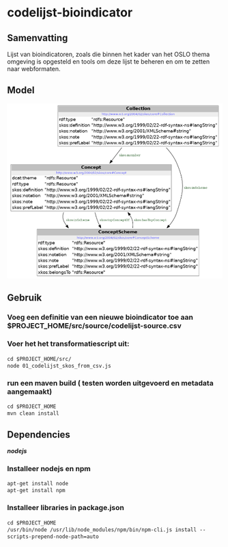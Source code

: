 # codelijst-bioindicator

## Samenvatting
Lijst van bioindicatoren, zoals die binnen het kader van het OSLO thema omgeving is opgesteld en tools om deze lijst te beheren en om te zetten naar webformaten.


## Model
![Model](src/documentation/model.png)
## Gebruik

### Voeg een definitie van een nieuwe bioindicator toe aan $PROJECT_HOME/src/source/codelijst-source.csv

### Voer het het transformatiescript uit:
```
cd $PROJECT_HOME/src/
node 01_codelijst_skos_from_csv.js
```

### run een maven build ( testen worden uitgevoerd en metadata aangemaakt)
```
cd $PROJECT_HOME
mvn clean install
```

## Dependencies

**_nodejs_**

### Installeer nodejs en npm
```
apt-get install node
apt-get install npm
```

### Installeer libraries in package.json
```
cd $PROJECT_HOME
/usr/bin/node /usr/lib/node_modules/npm/bin/npm-cli.js install --scripts-prepend-node-path=auto
```

